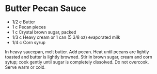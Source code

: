 # Butter Pecan Sauce 

* 1/2 c Butter
* 1 c Pecan pieces
* 1 c Crystal brown sugar, packed
* 1/3 c Heavy cream or 1 can (5 3/8 oz) evaporated milk
* 1/4 c Corn syrup


In heavy saucepan, melt butter. Add pecan. Heat until pecans are lightly toasted and butter is lightly browned. Stir in brown sugar, cream and corn sytup; cook gently until sugar is completely dissolved. Do not overcook. Serve warm or cold. 

